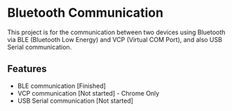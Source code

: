 # Bluetooth Communication

This project is for the communication between two devices using Bluetooth via BLE (Bluetooth Low Energy) and VCP (Virtual COM Port), and also USB Serial communication.

## Features

- BLE communication [Finished]
- VCP communication [Not started] - Chrome Only
- USB Serial communication [Not started]
